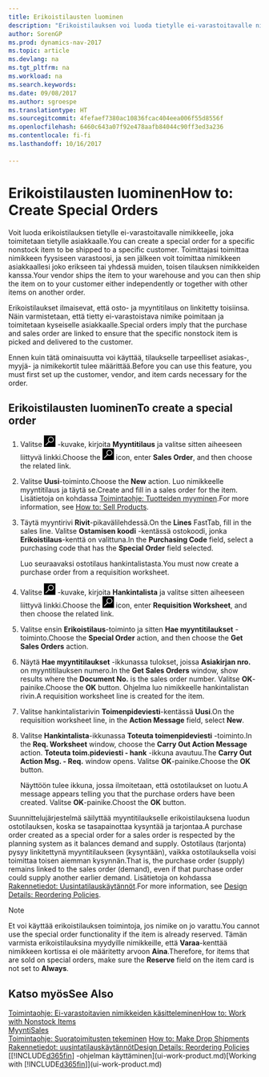 ```yaml
---
title: Erikoistilausten luominen
description: "Erikoistilauksen voi luoda tietylle ei-varastoitavalle nimikkeelle, joka toimitetaan tietylle asiakkaalle. Toimittajasi toimittaa nimikkeen fyysiseen varastoosi, ja sen jälkeen voit toimittaa nimikkeen asiakkaallesi joko erikseen tai yhdessä muiden, toisen tilauksen nimikkeiden kanssa."
author: SorenGP
ms.prod: dynamics-nav-2017
ms.topic: article
ms.devlang: na
ms.tgt_pltfrm: na
ms.workload: na
ms.search.keywords: 
ms.date: 09/08/2017
ms.author: sgroespe
ms.translationtype: HT
ms.sourcegitcommit: 4fefaef7380ac10836fcac404eea006f55d8556f
ms.openlocfilehash: 6460c643a07f92e478aafb84044c90ff3ed3a236
ms.contentlocale: fi-fi
ms.lasthandoff: 10/16/2017

---
```

# <a name="how-to-create-special-orders"></a><span data-ttu-id="8cbfa-104">Erikoistilausten luominen</span><span class="sxs-lookup"><span data-stu-id="8cbfa-104">How to: Create Special Orders</span></span>
<span data-ttu-id="8cbfa-105">Voit luoda erikoistilauksen tietylle ei-varastoitavalle nimikkeelle, joka toimitetaan tietylle asiakkaalle.</span><span class="sxs-lookup"><span data-stu-id="8cbfa-105">You can create a special order for a specific nonstock item to be shipped to a specific customer.</span></span> <span data-ttu-id="8cbfa-106">Toimittajasi toimittaa nimikkeen fyysiseen varastoosi, ja sen jälkeen voit toimittaa nimikkeen asiakkaallesi joko erikseen tai yhdessä muiden, toisen tilauksen nimikkeiden kanssa.</span><span class="sxs-lookup"><span data-stu-id="8cbfa-106">Your vendor ships the item to your warehouse and you can then ship the item on to your customer either independently or together with other items on another order.</span></span>  

<span data-ttu-id="8cbfa-107">Erikoistilaukset ilmaisevat, että osto- ja myyntitilaus on linkitetty toisiinsa. Näin varmistetaan, että tietty ei-varastoistava nimike poimitaan ja toimitetaan kyseiselle asiakkaalle.</span><span class="sxs-lookup"><span data-stu-id="8cbfa-107">Special orders imply that the purchase and sales order are linked to ensure that the specific nonstock item is picked and delivered to the customer.</span></span>  

<span data-ttu-id="8cbfa-108">Ennen kuin tätä ominaisuutta voi käyttää, tilaukselle tarpeelliset asiakas-, myyjä- ja nimikekortit tulee määrittää.</span><span class="sxs-lookup"><span data-stu-id="8cbfa-108">Before you can use this feature, you must first set up the customer, vendor, and item cards necessary for the order.</span></span>  

## <a name="to-create-a-special-order"></a><span data-ttu-id="8cbfa-109">Erikoistilausten luominen</span><span class="sxs-lookup"><span data-stu-id="8cbfa-109">To create a special order</span></span>  
1.  <span data-ttu-id="8cbfa-110">Valitse ![Etsi sivu tai raportti](media/ui-search/search_small.png "Etsi sivu tai raportti -kuvake") -kuvake, kirjoita **Myyntitilaus** ja valitse sitten aiheeseen liittyvä linkki.</span><span class="sxs-lookup"><span data-stu-id="8cbfa-110">Choose the ![Search for Page or Report](media/ui-search/search_small.png "Search for Page or Report icon") icon, enter **Sales Order**, and then choose the related link.</span></span>  
2. <span data-ttu-id="8cbfa-111">Valitse **Uusi**-toiminto.</span><span class="sxs-lookup"><span data-stu-id="8cbfa-111">Choose the **New** action.</span></span> <span data-ttu-id="8cbfa-112">Luo nimikkeelle  myyntitilaus ja täytä se.</span><span class="sxs-lookup"><span data-stu-id="8cbfa-112">Create and fill in a  sales order for the item.</span></span> <span data-ttu-id="8cbfa-113">Lisätietoja on kohdassa [Toimintaohje: Tuotteiden myyminen](sales-how-sell-products.md).</span><span class="sxs-lookup"><span data-stu-id="8cbfa-113">For more information, see [How to: Sell Products](sales-how-sell-products.md).</span></span>
3.  <span data-ttu-id="8cbfa-114">Täytä myyntirivi **Rivit**-pikavälilehdessä.</span><span class="sxs-lookup"><span data-stu-id="8cbfa-114">On the **Lines** FastTab, fill in the sales line.</span></span> <span data-ttu-id="8cbfa-115">Valitse **Ostamisen koodi** -kentässä ostokoodi, jonka **Erikoistilaus**-kenttä on valittuna.</span><span class="sxs-lookup"><span data-stu-id="8cbfa-115">In the **Purchasing Code** field, select a purchasing code that has the **Special Order** field selected.</span></span>

    <span data-ttu-id="8cbfa-116">Luo seuraavaksi ostotilaus hankintalistasta.</span><span class="sxs-lookup"><span data-stu-id="8cbfa-116">You must now create a purchase order from a requisition worksheet.</span></span>  
4. <span data-ttu-id="8cbfa-117">Valitse ![Etsi sivu tai raportti](media/ui-search/search_small.png "Etsi sivu tai raportti -kuvake") -kuvake, kirjoita **Hankintalista** ja valitse sitten aiheeseen liittyvä linkki.</span><span class="sxs-lookup"><span data-stu-id="8cbfa-117">Choose the ![Search for Page or Report](media/ui-search/search_small.png "Search for Page or Report icon") icon, enter **Requisition Worksheet**, and then choose the related link.</span></span>  
5. <span data-ttu-id="8cbfa-118">Valitse ensin **Erikoistilaus**-toiminto ja sitten **Hae myyntitilaukset** -toiminto.</span><span class="sxs-lookup"><span data-stu-id="8cbfa-118">Choose the **Special Order** action, and then choose the **Get Sales Orders** action.</span></span>  
6.  <span data-ttu-id="8cbfa-119">Näytä **Hae myyntitilaukset** -ikkunassa tulokset, joissa **Asiakirjan nro.** on myyntitilauksen numero.</span><span class="sxs-lookup"><span data-stu-id="8cbfa-119">In the **Get Sales Orders** window, show results where the **Document No.** is the sales order number.</span></span> <span data-ttu-id="8cbfa-120">Valitse **OK**-painike.</span><span class="sxs-lookup"><span data-stu-id="8cbfa-120">Choose the **OK** button.</span></span> <span data-ttu-id="8cbfa-121">Ohjelma luo nimikkeelle hankintalistan rivin.</span><span class="sxs-lookup"><span data-stu-id="8cbfa-121">A requisition worksheet line is created for the item.</span></span>  
7.  <span data-ttu-id="8cbfa-122">Valitse hankintalistarivin  **Toimenpideviesti**-kentässä **Uusi**.</span><span class="sxs-lookup"><span data-stu-id="8cbfa-122">On the requisition worksheet line, in the **Action Message** field, select **New**.</span></span>  
8.  <span data-ttu-id="8cbfa-123">Valitse **Hankintalista**-ikkunassa **Toteuta toimenpideviesti** -toiminto.</span><span class="sxs-lookup"><span data-stu-id="8cbfa-123">In the **Req. Worksheet** window, choose the **Carry Out Action Message** action.</span></span> <span data-ttu-id="8cbfa-124">**Toteuta toim.pideviesti - hank** -ikkuna avautuu.</span><span class="sxs-lookup"><span data-stu-id="8cbfa-124">The **Carry Out Action Msg. - Req.** window opens.</span></span> <span data-ttu-id="8cbfa-125">Valitse **OK**-painike.</span><span class="sxs-lookup"><span data-stu-id="8cbfa-125">Choose the **OK** button.</span></span>  

    <span data-ttu-id="8cbfa-126">Näyttöön tulee ikkuna, jossa ilmoitetaan, että ostotilaukset on luotu.</span><span class="sxs-lookup"><span data-stu-id="8cbfa-126">A message appears telling you that the purchase orders have been created.</span></span> <span data-ttu-id="8cbfa-127">Valitse **OK**-painike.</span><span class="sxs-lookup"><span data-stu-id="8cbfa-127">Choost the **OK** button.</span></span>  

<span data-ttu-id="8cbfa-128">Suunnittelujärjestelmä säilyttää myyntitilaukselle erikoistilauksena luodun ostotilauksen, koska se tasapainottaa kysyntää ja tarjontaa.</span><span class="sxs-lookup"><span data-stu-id="8cbfa-128">A purchase order created as a special order for a sales order is respected by the planning system as it balances demand and supply.</span></span> <span data-ttu-id="8cbfa-129">Ostotilaus (tarjonta) pysyy linkitettynä myyntitilaukseen (kysyntään), vaikka ostotilauksella voisi toimittaa toisen aiemman kysynnän.</span><span class="sxs-lookup"><span data-stu-id="8cbfa-129">That is, the purchase order (supply) remains linked to the sales order (demand), even if that purchase order could supply another earlier demand.</span></span> <span data-ttu-id="8cbfa-130">Lisätietoja on kohdassa [Rakennetiedot: Uusintatilauskäytännöt](design-details-reservation-order-tracking-and-action-messaging.md).</span><span class="sxs-lookup"><span data-stu-id="8cbfa-130">For more information, see [Design Details: Reordering Policies](design-details-reservation-order-tracking-and-action-messaging.md).</span></span>  

> [!NOTE]  
>  <span data-ttu-id="8cbfa-131">Et voi käyttää erikoistilauksen toimintoja, jos nimike on jo varattu.</span><span class="sxs-lookup"><span data-stu-id="8cbfa-131">You cannot use the special order functionality if the item is already reserved.</span></span> <span data-ttu-id="8cbfa-132">Tämän varmista erikoistilauksina myydyille nimikkeille, että **Varaa**-kenttää nimikkeen kortissa ei ole määritetty arvoon **Aina**.</span><span class="sxs-lookup"><span data-stu-id="8cbfa-132">Therefore, for items that are sold on special orders, make sure the **Reserve** field on the item card is not set to **Always**.</span></span>  

## <a name="see-also"></a><span data-ttu-id="8cbfa-133">Katso myös</span><span class="sxs-lookup"><span data-stu-id="8cbfa-133">See Also</span></span>  
[<span data-ttu-id="8cbfa-134">Toimintaohje: Ei-varastoitavien nimikkeiden käsitteleminen</span><span class="sxs-lookup"><span data-stu-id="8cbfa-134">How to: Work with Nonstock Items</span></span>](inventory-how-work-nonstock-items.md)  
[<span data-ttu-id="8cbfa-135">Myynti</span><span class="sxs-lookup"><span data-stu-id="8cbfa-135">Sales</span></span>](sales-manage-sales.md)  
<span data-ttu-id="8cbfa-136">[Toimintaohje: Suoratoimitusten tekeminen](sales-how-drop-shipment.md) </span><span class="sxs-lookup"><span data-stu-id="8cbfa-136">[How to: Make Drop Shipments](sales-how-drop-shipment.md) </span></span>  
[<span data-ttu-id="8cbfa-137">Rakennetiedot: uusintatilauskäytännöt</span><span class="sxs-lookup"><span data-stu-id="8cbfa-137">Design Details: Reordering Policies</span></span>](design-details-reservation-order-tracking-and-action-messaging.md)  
<span data-ttu-id="8cbfa-138">[[!INCLUDE[d365fin](includes/d365fin_md.md)] -ohjelman käyttäminen](ui-work-product.md)</span><span class="sxs-lookup"><span data-stu-id="8cbfa-138">[Working with [!INCLUDE[d365fin](includes/d365fin_md.md)]](ui-work-product.md)</span></span>


